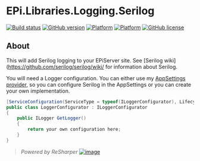 # EPi.Libraries.Logging.Serilog

[![Build status](https://ci.appveyor.com/api/projects/status/dc0ds3aafwfui3a3/branch/master?svg=true)](https://ci.appveyor.com/project/jstemerdink/epi-libraries-logging-serilog/branch/master)
[![GitHub version](https://badge.fury.io/gh/jstemerdink%2FEPi.Libraries.Logging.Serilog.svg)](http://badge.fury.io/gh/jstemerdink%2FEPi.Libraries.Logging.Serilog)
[![Platform](https://img.shields.io/badge/platform-.NET%204.6.1-blue.svg?style=flat)](https://msdn.microsoft.com/en-us/library/w0x726c2%28v=vs.110%29.aspx)
[![Platform](https://img.shields.io/badge/EPiServer-%2011.0.0-orange.svg?style=flat)](http://world.episerver.com/cms/)
[![GitHub license](https://img.shields.io/badge/license-MIT%20license-blue.svg?style=flat)](LICENSE)

## About
This will add Serilog logging to your EPiServer site.
See [Serilog wiki](https://github.com/serilog/serilog/wiki/ for information about Serilog.

You will need a Logger configuration. You can either use my [AppSettings provider](../EPi.Libraries.Logging.Serilog.AppSettings/README.md), so you can configure Serilog in the AppSettings
or you can create your own implementation.

```C#
[ServiceConfiguration(ServiceType = typeof(ILoggerConfigurator), Lifecycle = ServiceInstanceScope.Singleton)]
public class LoggerConfigurator : ILoggerConfigurator
{
    public ILogger GetLogger()
    {
        return your own configuration here;
    }
}
```


> *Powered by ReSharper*
> [![image](https://i0.wp.com/jstemerdink.files.wordpress.com/2017/08/logo_resharper.png)](http://jetbrains.com)

